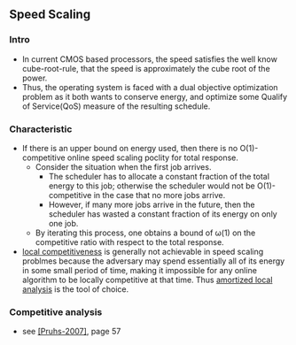 ## Speed Scaling


### Intro
- In current CMOS based processors, the speed satisfies the well know cube-root-rule, that the speed is approximately the cube root of the power.
- Thus, the operating system is faced with a dual objective optimization problem as it both wants to conserve energy, and optimize some Qualify of Service(QoS) measure of the resulting schedule.

### Characteristic
- If there is an upper bound on energy used, then there is no O(1)-competitive online speed scaling poclity for total response.
  - Consider the situation when the first job arrives.
    - The scheduler has to allocate a constant fraction of the total energy to this job; otherwise the scheduler would not be O(1)-competitive in the case that no more jobs arrive.
    - However, if many more jobs arrive in the future, then the scheduler has wasted a constant fraction of its energy on only one job.
  - By iterating this process, one obtains a bound of &omega;(1) on the competitive ratio with respect to the total response.
- [local competitiveness](../../algorithms/file/competitiveAnalyze.md) is generally not achievable in speed scaling problmes because the adversary may spend essentially all of its energy in some small period of time, making it impossible for any online algorithm to be locally competitive at that time. Thus [amortized local analysis](../../algorithms/file/competitiveAnalyze.md) is the tool of choice.

### Competitive analysis 
- see [[Pruhs-2007]](../../papers/Pruhs07_competitive-online-scheduling.md), page 57
